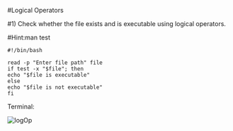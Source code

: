 #Logical Operators

#1) Check whether the file exists and is executable using logical operators.

#Hint:man test

```
#!/bin/bash

read -p "Enter file path" file
if test -x "$file"; then
echo "$file is executable"
else
echo "$file is not executable"
fi
```

Terminal:

![logOp](https://github.com/Sharath15eUR/YuvaAdhithyanG/assets/76591922/12c252b1-986e-4d14-a960-2e662b21278b)
